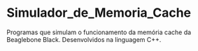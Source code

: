 # Simulador_de_Memoria_Cache

Programas que simulam o funcionamento da memória cache da Beaglebone Black. Desenvolvidos na linguagem C++.
